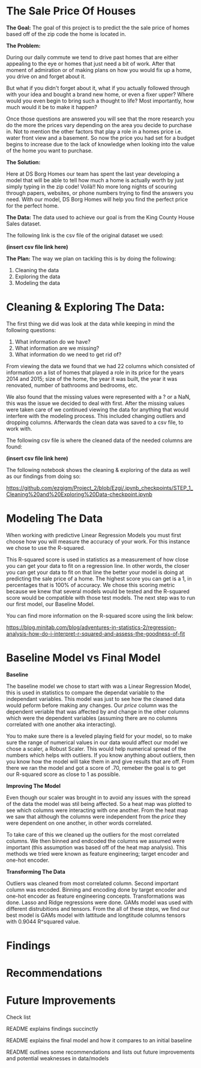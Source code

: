 # The Sale Price Of Houses

**The Goal:**
 The goal of this project is to predict the the sale price of homes based off of the zip code the home is located in.

**The Problem:**

During our daily commute we tend to drive past homes that are either appealing to the eye or homes that just need a bit of work. After that moment of admiration or of making plans on how you would fix up a home, you drive on and forget about it.

But what if you didn't forget about it, what if you actually followed through with your idea and bought a brand new home, or even a fixer upper? Where would you even begin to bring such a thought to life? Most importantly, how much would it be to make it happen?

Once those questions are answered you will see that the more research you do the more the prices vary depending on the area you decide to purchase in. Not to mention the other factors that play a role in a homes price i.e. water front view and a basement. So now the price you had set for a budget begins to increase due to the lack of knowledge when looking into the value of the home you want to purchase.

**The Solution:**

Here at DS Borg Homes our team has spent the last year developing a model that will be able to tell how much a home is actually worth by just simply typing in the zip code! Voilà!! No more long nights of scouring through papers, websites, or phone numbers trying to find the answers you need. With our model, DS Borg Homes will help you find the perfect price for the perfect home.

**The Data:** 
  The data used to achieve our goal is from the King County House Sales dataset.

The following link is the csv file of the original dataset we used:

**(insert csv file link here)**

**The Plan:**
  The way we plan on tackling this is by doing the following:

1. Cleaning the data
2. Exploring the data
3. Modeling the data

# Cleaning & Exploring The Data:

The first thing we did was look at the data while keeping in mind the following questions:

1. What information do we have?
2. What information are we missing?
3. What information do we need to get rid of?

From viewing the data we found that we had 22 columns which consisted of information on a list of homes that played a role in its price for the years 2014 and 2015; size of the home, the year it was built, the year it was renovated, number of bathrooms and bedrooms, etc.

We also found that the missing values were represented with a ? or a NaN, this was the issue we decided to deal with first. After the missing values were taken care of we continued viewing the data for anything that would interfere with the modeling process. This included changing outliers and dropping columns. Afterwards the clean data was saved to a csv file, to work with.

The following csv file is where the cleaned data of the needed columns are found:

**(insert csv file link here)**

The following notebook shows the cleaning & exploring of the data as well as our findings from doing so:

https://github.com/ezgigm/Project_2/blob/Ezgi/.ipynb_checkpoints/STEP_1_Cleaning%20and%20Exploring%20Data-checkpoint.ipynb

# Modeling The Data

When working with predictive Linear Regression Models you must first choose how you will measure the accuracy of your work. For this instance we chose to use the R-squared.

This R-squared score is used in statistics as a measurement of how close you can get your data to fit on a regression line. In other words, the closer you can get your data to fit on that line the better your model is doing at predicting the sale price of a home. The highest score you can get is a 1, in percentages that is 100% of accuracy. We chose this scoring metric because we knew that several models would be tested and the R-squared score would be compatible with those test models. The next step was to run our first model, our Baseline Model.

You can find more information on the R-squared score using the link below:

https://blog.minitab.com/blog/adventures-in-statistics-2/regression-analysis-how-do-i-interpret-r-squared-and-assess-the-goodness-of-fit

# Baseline Model vs Final Model

**Baseline**

The baseline model we chose to start with was a Linear Regression Model, this is used in statistics to compare the dependat variable to the independant variables. This model was just to see how the cleaned data would peform before making any changes. Our *price* column was the dependent veriable that was affected by and change in the other columns which were the dependent variables (assuming there are no columns correlated with one another aka interacting).

You to make sure there is a leveled playing field for your model, so to make sure the range of numerical values in our data would affect our model we chose a scaler, a Robust Scaler. This would help numerical spread of the numbers which helps with outliers. If you know anything about outliers, then you know how the model will take them in and give results that are off. From there we ran the model and got a score of .70, remeber the goal is to get our R-squared score as close to 1 as possible. 

**Improving The Model**

Even though our scaler was brought in to avoid any issues with the spread of the data the model was stil being affected. So a heat map was plotted to see which columns were interacting with one another. From the heat map we saw that although the columns were independent from the *price* they were dependent on one another, in other words correlated.

To take care of this we cleaned up the outliers for the most correlated columns. We then binned and endcoded the columns we assumed were important (this assumption was based off of the heat map analysis). This methods we tried were known as feature engineering; target encoder and one-hot encoder.

**Transforming The Data**


Outliers was cleaned from most correlated column.
Second important column was encoded.
Binning and encoding done by target encoder and one-hot encoder as feature engineering concepts.
Transformations was done.
Lasso and Ridge regressions were done.
GAMs model was used with different distrubitions and tensors.
From the all of these steps, we find our best model is GAMs model with lattitude and longtitude columns tensors with 0.9044 R^squared value.

# Findings 

# Recommendations

# Future Improvements

Check list

README explains findings succinctly

README explains the final model and how it compares to an initial baseline

README outlines some recommendations and lists out future improvements and potential weaknesses in data/models



